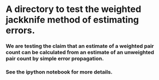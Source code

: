 # A directory to test the weighted jackknife method of estimating errors.

### We are testing the claim that an estimate of a weighted pair count can be calculated from an estimate of an unweighted pair count by simple error propagation.
### See the ipython notebook for more details.
